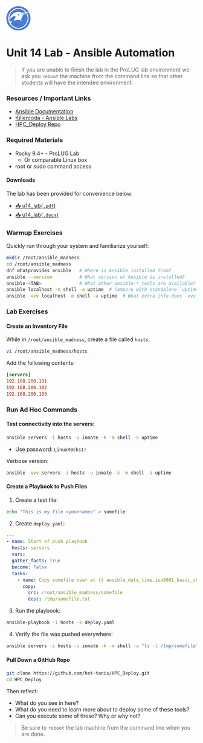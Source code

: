 <div class="flex-container">
        <img src="https://github.com/ProfessionalLinuxUsersGroup/img/blob/main/Assets/Logos/ProLUG_Round_Transparent_LOGO.png?raw=true" width="64" height="64"></img>
    <p>
        <h1>Unit 14 Lab - Ansible Automation</h1>
    </p>
</div>

<blockquote>

If you are unable to finish the lab in the ProLUG lab environment we ask you `reboot`
the machine from the command line so that other students will have the intended environment.

</blockquote>

### Resources / Important Links

- [Ansible Documentation](https://docs.ansible.com/)
- [Killercoda - Ansible Labs](https://killercoda.com/het-tanis/course/Ansible-Labs)
- [HPC_Deploy Repo](https://github.com/het-tanis/HPC_Deploy.git)

### Required Materials

- Rocky 9.4+ - ProLUG Lab
  - Or comparable Linux box
- root or sudo command access

#### Downloads

The lab has been provided for convenience below:

- <a href="./assets/downloads/u14/u14_lab.pdf" target="_blank" download>📥 u14_lab(`.pdf`)</a>
- <a href="./assets/downloads/u14/u14_lab.docx" target="_blank" download>📥 u14_lab(`.docx`)</a>

### Warmup Exercises

Quickly run through your system and familiarize yourself:

```bash
mkdir /root/ansible_madness
cd /root/ansible_madness
dnf whatprovides ansible   # Where is Ansible installed from?
ansible --version          # What version of Ansible is installed?
ansible-<TAB>              # What other ansible-* tools are available?
ansible localhost -m shell -a uptime  # Compare with standalone `uptime`
ansible -vvv localhost -m shell -a uptime  # What extra info does -vvv show?
```

### Lab Exercises

#### Create an Inventory File

While in `/root/ansible_madness`, create a file called `hosts`:

```bash
vi /root/ansible_madness/hosts
```

Add the following contents:

```ini
[servers]
192.168.200.101
192.168.200.102
192.168.200.103
```

### Run Ad Hoc Commands

#### Test connectivity into the servers:

```bash
ansible servers -i hosts -u inmate -k -m shell -a uptime
```

- Use password: `LinuxR0cks1!`

Verbose version:

```bash
ansible -vvv servers -i hosts -u inmate -k -m shell -a uptime
```

#### Create a Playbook to Push Files

1. Create a test file:

```bash
echo "This is my file <yourname>" > somefile
```

2. Create `deploy.yaml`:

```yaml
---
- name: Start of push playbook
  hosts: servers
  vars:
  gather_facts: True
  become: False
  tasks:
    - name: Copy somefile over at {{ ansible_date_time.iso8601_basic_short }}
      copy:
        src: /root/ansible_madness/somefile
        dest: /tmp/somefile.txt
```

3. Run the playbook:

```bash
ansible-playbook -i hosts -k deploy.yaml
```

4. Verify the file was pushed everywhere:

```bash
ansible servers -i hosts -u inmate -k -m shell -a "ls -l /tmp/somefile"
```

#### Pull Down a GitHub Repo

```bash
git clone https://github.com/het-tanis/HPC_Deploy.git
cd HPC_Deploy
```

Then reflect:

- What do you see in here?
- What do you need to learn more about to deploy some of these tools?
- Can you execute some of these? Why or why not?

<blockquote>

Be sure to `reboot` the lab machine from the command line when you are done.

</blockquote>
